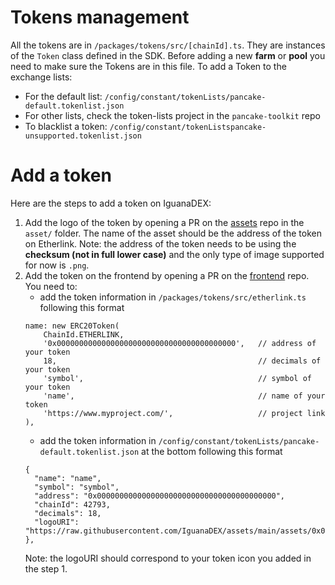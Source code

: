 # Tokens management

All the tokens are in `/packages/tokens/src/[chainId].ts`. They are instances of the `Token` class defined in the SDK.
Before adding a new **farm** or **pool** you need to make sure the Tokens are in this file.
To add a Token to the exchange lists:

- For the default list: `/config/constant/tokenLists/pancake-default.tokenlist.json`
- For other lists, check the token-lists project in the `pancake-toolkit` repo
- To blacklist a token: `/config/constant/tokenListspancake-unsupported.tokenlist.json`

# Add a token

Here are the steps to add a token on IguanaDEX:

1. Add the logo of the token by opening a PR on the [assets](https://github.com/iguanadex/assets) repo in the `asset/` folder. The name of the asset should be the address of the token on Etherlink.
   Note: the address of the token needs to be using the **checksum (not in full lower case)** and the only type of image supported for now is `.png`.
2. Add the token on the frontend by opening a PR on the [frontend](https://github.com/iguanadex/frontend) repo. You need to:
   - add the token information in `/packages/tokens/src/etherlink.ts` following this format
   ```
   name: new ERC20Token(
       ChainId.ETHERLINK,
       '0x0000000000000000000000000000000000000000',   // address of your token
       18,                                             // decimals of your token
       'symbol',                                       // symbol of your token
       'name',                                         // name of your token
       'https://www.myproject.com/',                   // project link
   ),
   ```
   - add the token information in `/config/constant/tokenLists/pancake-default.tokenlist.json` at the bottom following this format
   ```
   {
     "name": "name",
     "symbol": "symbol",
     "address": "0x0000000000000000000000000000000000000000",
     "chainId": 42793,
     "decimals": 18,
     "logoURI": "https://raw.githubusercontent.com/IguanaDEX/assets/main/assets/0x0000000000000000000000000000000000000000.png"
   },
   ```
   Note: the logoURI should correspond to your token icon you added in the step 1.
